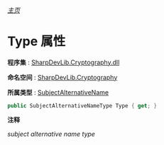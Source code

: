 ###### [主页](./Index.md "主页")

# Type 属性

**程序集** : [SharpDevLib.Cryptography.dll](./SharpDevLib.Cryptography.assembly.md "SharpDevLib.Cryptography.dll")

**命名空间** : [SharpDevLib.Cryptography](./SharpDevLib.Cryptography.namespace.md "SharpDevLib.Cryptography")

**所属类型** : [SubjectAlternativeName](./SharpDevLib.Cryptography.SubjectAlternativeName.md "SubjectAlternativeName")

``` csharp
public SubjectAlternativeNameType Type { get; }
```

**注释**

*subject alternative name type*



